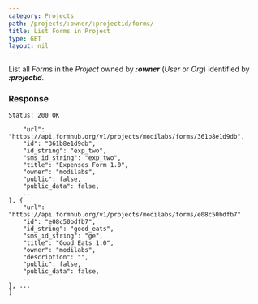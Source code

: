 ```yaml
---
category: Projects
path: /projects/:owner/:projectid/forms/
title: List Forms in Project
type: GET
layout: nil
---
```


List all *Form*s in the *Project* owned by ***:owner*** (*User* or *Org*) identified by ***:projectid***.

### Response

```
Status: 200 OK
```

```[{
    "url": "https://api.formhub.org/v1/projects/modilabs/forms/361b8e1d9db",
    "id": "361b8e1d9db", 
    "id_string": "exp_two", 
    "sms_id_string": "exp_two", 
    "title": "Expenses Form 1.0", 
    "owner": "modilabs", 
    "public": false, 
    "public_data": false, 
    ...
}, {
    "url": "https://api.formhub.org/v1/projects/modilabs/forms/e08c50bdfb7"
    "id": "e08c50bdfb7", 
    "id_string": "good_eats", 
    "sms_id_string": "ge", 
    "title": "Good Eats 1.0", 
    "owner": "modilabs", 
    "description": "", 
    "public": false, 
    "public_data": false, 
    ...
}, ...
]
```
